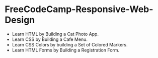 # FreeCodeCamp-Responsive-Web-Design
<ul>
  <li>Learn HTML by Building a Cat Photo App. </li>
  <li>Learn CSS by Building a Cafe Menu. </li>
  <li>Learn CSS Colors by building a Set of Colored Markers. </li>
  <li>Learn HTML Forms by Building a Registration Form. </li>
 </ul>
